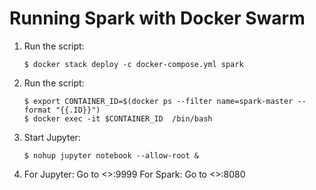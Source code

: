 # Running Spark with Docker Swarm 

1. Run the script:

    ```
    $ docker stack deploy -c docker-compose.yml spark
    ```

2. Run the script:
    ```
    $ export CONTAINER_ID=$(docker ps --filter name=spark-master --format "{{.ID}}")
    $ docker exec -it $CONTAINER_ID  /bin/bash
    ```
3. Start Jupyter:
    ```
    $ nohup jupyter notebook --allow-root &
    ```

4. For Jupyter: Go to <<ip>>:9999 
   For Spark: Go to <<ip>>:8080 
